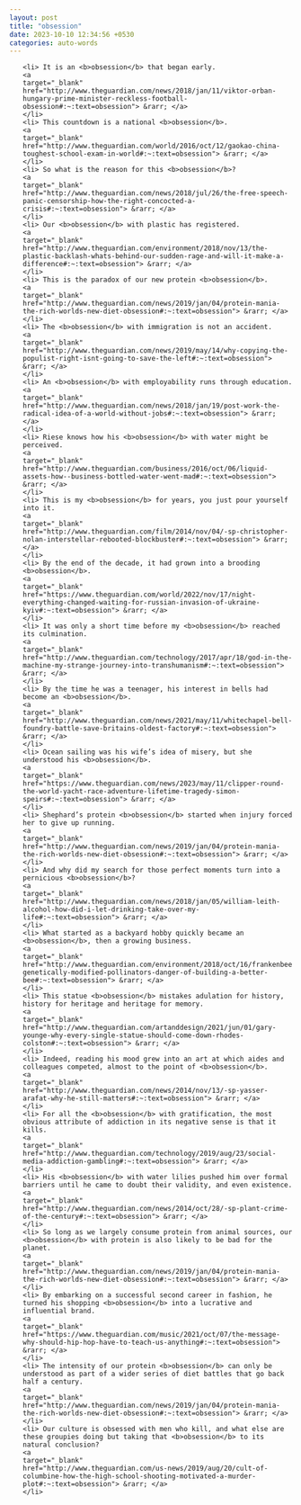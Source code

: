 ```yaml
---
layout: post
title: "obsession"
date: 2023-10-10 12:34:56 +0530
categories: auto-words
---
```

<ol>

    <li> It is an <b>obsession</b> that began early.
    <a 
    target="_blank" 
    href="http://www.theguardian.com/news/2018/jan/11/viktor-orban-hungary-prime-minister-reckless-football-obsession#:~:text=obsession"> &rarr; </a>
    </li>
    <li> This countdown is a national <b>obsession</b>.
    <a 
    target="_blank" 
    href="http://www.theguardian.com/world/2016/oct/12/gaokao-china-toughest-school-exam-in-world#:~:text=obsession"> &rarr; </a>
    </li>
    <li> So what is the reason for this <b>obsession</b>?
    <a 
    target="_blank" 
    href="http://www.theguardian.com/news/2018/jul/26/the-free-speech-panic-censorship-how-the-right-concocted-a-crisis#:~:text=obsession"> &rarr; </a>
    </li>
    <li> Our <b>obsession</b> with plastic has registered.
    <a 
    target="_blank" 
    href="http://www.theguardian.com/environment/2018/nov/13/the-plastic-backlash-whats-behind-our-sudden-rage-and-will-it-make-a-difference#:~:text=obsession"> &rarr; </a>
    </li>
    <li> This is the paradox of our new protein <b>obsession</b>.
    <a 
    target="_blank" 
    href="http://www.theguardian.com/news/2019/jan/04/protein-mania-the-rich-worlds-new-diet-obsession#:~:text=obsession"> &rarr; </a>
    </li>
    <li> The <b>obsession</b> with immigration is not an accident.
    <a 
    target="_blank" 
    href="http://www.theguardian.com/news/2019/may/14/why-copying-the-populist-right-isnt-going-to-save-the-left#:~:text=obsession"> &rarr; </a>
    </li>
    <li> An <b>obsession</b> with employability runs through education.
    <a 
    target="_blank" 
    href="http://www.theguardian.com/news/2018/jan/19/post-work-the-radical-idea-of-a-world-without-jobs#:~:text=obsession"> &rarr; </a>
    </li>
    <li> Riese knows how his <b>obsession</b> with water might be perceived.
    <a 
    target="_blank" 
    href="http://www.theguardian.com/business/2016/oct/06/liquid-assets-how--business-bottled-water-went-mad#:~:text=obsession"> &rarr; </a>
    </li>
    <li> This is my <b>obsession</b> for years, you just pour yourself into it.
    <a 
    target="_blank" 
    href="http://www.theguardian.com/film/2014/nov/04/-sp-christopher-nolan-interstellar-rebooted-blockbuster#:~:text=obsession"> &rarr; </a>
    </li>
    <li> By the end of the decade, it had grown into a brooding <b>obsession</b>.
    <a 
    target="_blank" 
    href="https://www.theguardian.com/world/2022/nov/17/night-everything-changed-waiting-for-russian-invasion-of-ukraine-kyiv#:~:text=obsession"> &rarr; </a>
    </li>
    <li> It was only a short time before my <b>obsession</b> reached its culmination.
    <a 
    target="_blank" 
    href="http://www.theguardian.com/technology/2017/apr/18/god-in-the-machine-my-strange-journey-into-transhumanism#:~:text=obsession"> &rarr; </a>
    </li>
    <li> By the time he was a teenager, his interest in bells had become an <b>obsession</b>.
    <a 
    target="_blank" 
    href="http://www.theguardian.com/news/2021/may/11/whitechapel-bell-foundry-battle-save-britains-oldest-factory#:~:text=obsession"> &rarr; </a>
    </li>
    <li> Ocean sailing was his wife’s idea of misery, but she understood his <b>obsession</b>.
    <a 
    target="_blank" 
    href="https://www.theguardian.com/news/2023/may/11/clipper-round-the-world-yacht-race-adventure-lifetime-tragedy-simon-speirs#:~:text=obsession"> &rarr; </a>
    </li>
    <li> Shephard’s protein <b>obsession</b> started when injury forced her to give up running.
    <a 
    target="_blank" 
    href="http://www.theguardian.com/news/2019/jan/04/protein-mania-the-rich-worlds-new-diet-obsession#:~:text=obsession"> &rarr; </a>
    </li>
    <li> And why did my search for those perfect moments turn into a pernicious <b>obsession</b>?
    <a 
    target="_blank" 
    href="http://www.theguardian.com/news/2018/jan/05/william-leith-alcohol-how-did-i-let-drinking-take-over-my-life#:~:text=obsession"> &rarr; </a>
    </li>
    <li> What started as a backyard hobby quickly became an <b>obsession</b>, then a growing business.
    <a 
    target="_blank" 
    href="http://www.theguardian.com/environment/2018/oct/16/frankenbees-genetically-modified-pollinators-danger-of-building-a-better-bee#:~:text=obsession"> &rarr; </a>
    </li>
    <li> This statue <b>obsession</b> mistakes adulation for history, history for heritage and heritage for memory.
    <a 
    target="_blank" 
    href="http://www.theguardian.com/artanddesign/2021/jun/01/gary-younge-why-every-single-statue-should-come-down-rhodes-colston#:~:text=obsession"> &rarr; </a>
    </li>
    <li> Indeed, reading his mood grew into an art at which aides and colleagues competed, almost to the point of <b>obsession</b>.
    <a 
    target="_blank" 
    href="http://www.theguardian.com/news/2014/nov/13/-sp-yasser-arafat-why-he-still-matters#:~:text=obsession"> &rarr; </a>
    </li>
    <li> For all the <b>obsession</b> with gratification, the most obvious attribute of addiction in its negative sense is that it kills.
    <a 
    target="_blank" 
    href="http://www.theguardian.com/technology/2019/aug/23/social-media-addiction-gambling#:~:text=obsession"> &rarr; </a>
    </li>
    <li> His <b>obsession</b> with water lilies pushed him over formal barriers until he came to doubt their validity, and even existence.
    <a 
    target="_blank" 
    href="http://www.theguardian.com/news/2014/oct/28/-sp-plant-crime-of-the-century#:~:text=obsession"> &rarr; </a>
    </li>
    <li> So long as we largely consume protein from animal sources, our <b>obsession</b> with protein is also likely to be bad for the planet.
    <a 
    target="_blank" 
    href="http://www.theguardian.com/news/2019/jan/04/protein-mania-the-rich-worlds-new-diet-obsession#:~:text=obsession"> &rarr; </a>
    </li>
    <li> By embarking on a successful second career in fashion, he turned his shopping <b>obsession</b> into a lucrative and influential brand.
    <a 
    target="_blank" 
    href="https://www.theguardian.com/music/2021/oct/07/the-message-why-should-hip-hop-have-to-teach-us-anything#:~:text=obsession"> &rarr; </a>
    </li>
    <li> The intensity of our protein <b>obsession</b> can only be understood as part of a wider series of diet battles that go back half a century.
    <a 
    target="_blank" 
    href="http://www.theguardian.com/news/2019/jan/04/protein-mania-the-rich-worlds-new-diet-obsession#:~:text=obsession"> &rarr; </a>
    </li>
    <li> Our culture is obsessed with men who kill, and what else are these groupies doing but taking that <b>obsession</b> to its natural conclusion?
    <a 
    target="_blank" 
    href="http://www.theguardian.com/us-news/2019/aug/20/cult-of-columbine-how-the-high-school-shooting-motivated-a-murder-plot#:~:text=obsession"> &rarr; </a>
    </li>